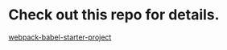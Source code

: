 # Check out this repo for details.

[webpack-babel-starter-project](https://github.com/AndrewSouthpaw/webpack-babel-starter-project)
